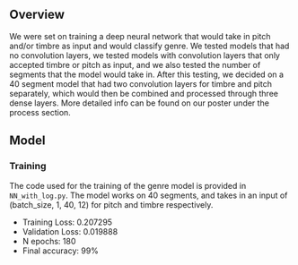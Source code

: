 ## Overview
We were set on training a deep neural network that would take in pitch and/or timbre as input and would classify genre.
We tested models that had no convolution layers, we tested models with convolution layers that only accepted timbre or 
pitch as input, and we also tested the number of segments that the model would take in. After this testing, we decided 
on a 40 segment model that had two convolution layers for timbre and pitch separately, which would then be combined and
processed through three dense layers. More detailed info can be found on our poster under the process section.

## Model
### Training
The code used for the training of the genre model is provided in `NN_with_log.py`. The model works on 40 segments, and
takes in an input of (batch_size, 1, 40, 12) for pitch and timbre respectively.
- Training Loss: 0.207295
- Validation Loss: 0.019888 
- N epochs: 180
- Final accuracy: 99%